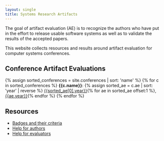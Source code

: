 ```yaml
---
layout: single
title: Systems Research Artifacts
---
```


The goal of artifact evaluation (AE) is to recognize the authors who have put in the effort to release
usable software systems as well as to validate the results of the accepted papers.

This website collects resources and results around artifact evaluation for computer systems conferences.


## Conference Artifact Evaluations

{% assign sorted_conferences = site.conferences | sort: 'name' %}
{% for c in sorted_conferences %}
**{{c.name}}**: {% assign sorted_ae = c.ae | sort: 'year' | reverse %}
[{{sorted_ae[0].year}}]({{sorted_ae[0].location}}){% for ae in sorted_ae offset:1 %}, [{{ae.year}}]({{ae.location}}){% endfor %}
{% endfor %}


## Resources

- [Badges and their criteria](/resources/v1/badges)
- [Help for authors](/resources/v1/help-authors)
- [Help for evaluators](/resources/v1/help-evaluators)
